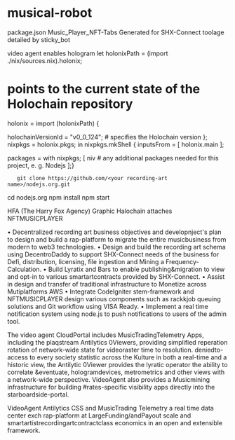 # musical-robot
package.json
Music_Player_NFT-Tabs Generated for SHX-Connect
toolage detailed by sticky_bot

video agent enables hologram
let holonixPath = (import ./nix/sources.nix).holonix; 

# points to the current state of the Holochain repository
  holonix = import (holonixPath) {

holochainVersionId = "v0_0_124"; # specifies the Holochain version
  };
  nixpkgs = holonix.pkgs;
in nixpkgs.mkShell {
  inputsFrom = [ holonix.main ];
 
 packages = with nixpkgs; [
    niv
    # any additional packages needed for this project, e. g. Nodejs
  ];}
       
       git clone https://github.com/<your recording-art name>/nodejs.org.git
cd nodejs.org
npm install
npm start

HFA (The Harry Fox Agency) Graphic Halochain attaches NFTMUSICPLAYER

• Decentralized recording art business objectives and developnject's plan to design and build a rap-platform to migrate the entire musicbusiness from modern to web3 technologies.
• Design and build the recording art schema using DecentroDaddy to support
  SHX-Connect needs of the business for Defi, distribution, licensing, file ingestion and Mining a Frequency-Calculation. 
• Build Lyratix and Bars to enable publishing&migration to view and opt-in to various smartartcontracts provided by SHX-Connect.
• Assist in design and transfer of traditional infrastructure to Monetize across Mutiplatforms AWS
• Integrate CodeIgniter stem-framework and NFTMUSICPLAYER design various components such as rackkjob queuing solutions and Git workflow using VISA Ready.
• Implement a real time notification system using node.js to push notifications to users of the admin tool.


The video agent CloudPortal includes MusicTradingTelemetry Apps, including the plaqstream Antilytics 0Viewers, providing simplified reperation rotation of network-wide state for videoraster time to resolution. deniedto-access to every society statistic across the Kulture in both a real-time and a historic view, the Antilytic 0Viewer provides the lyratic operator the ability to correlate &eventuate, hologramdevices, metrometrics and other views with a network-wide perspective. VideoAgent also provides a Musicmining infrastructure for building #rates-specific visibility apps directly into the starboardside-portal.

VideoAgent Antilytics CSS and MusicTrading Telemetry a real time data 
center exch rap-platform at LargeFunding/andPayout scale and smartartistrecordingartcontractclass economics in an open and extensible framework.
